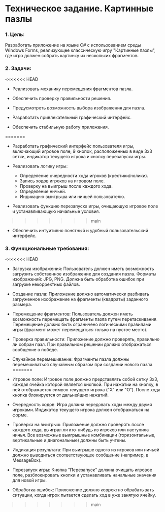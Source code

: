 # Техническое задание. Картинные пазлы

### 1. Цель:

Разработать приложение на языке C# с использованием среды Windows Forms, реализующее классическую игру "Картинные пазлы", где игро должен собрать картинку из нескольких фрагментов.

### 2. Задачи:

<<<<<<< HEAD
- Реализовать механику перемещения фрагментов пазла.

- Обеспечить проверку правильности решения.

- Предусмотреть возможность выбора изображения для пазла.

- Разработать привлекательный графический интерфейс.

- Обеспечить стабильную работу приложения.

=======
-  Разработать графический интерфейс пользователя игры, включающий игровое поле, 9 кнопок, расположенных в виде 3x3 сетки, индикатор текущего игрока и кнопку перезапуска игры.

- Реализовать логику игры:
  - Определение очередности хода игроков (крестики/нолики).
  - Запись ходов игроков на игровом поле.
  - Проверку на выигрыш после каждого хода.
  - Определение ничьей.
  - Индикацию выигрыша или ничьей пользователю.

- Реализовать функцию перезапуска игры, очищающую игровое поле и устанавливающую начальные условия.

>>>>>>> main
- Обеспечить интуитивно понятный и удобный пользовательский интерфейс.

### 3. Функциональные требования:

<<<<<<< HEAD
- Загрузка изображения: Пользователь должен иметь возможность загрузить собственное изображение для создания пазла. Форматы изображений: JPG, PNG. Должна быть обработка ошибок при загрузке некорректных файлов.

- Создание пазла: Приложение должно автоматически разбивать загруженное изображение на фрагменты (квадраты) заданного размера.

- Перемещение фрагментов: Пользователь должен иметь возможность перемещать фрагменты пазла путем перетаскивания. Перемещение должно быть ограничено логическими правилами игры (фрагмент может перемещаться только на пустое место).

- Проверка правильности: Приложение должно проверять, правильно ли собран пазл. При правильном решении должно отображаться сообщение о победе.

- Случайное перемешивание: Фрагменты пазла должны перемешиваться случайным образом при создании нового пазла.
=======
- Игровое поле: Игровое поле должно представлять собой сетку 3x3, каждая ячейка которой является кнопкой. При нажатии на кнопку, в ней отображается символ текущего игрока ("X" или "O"). После хода кнопка блокируется от дальнейших нажатий.

- Очередность ходов: Игра должна чередовать ходы между двумя игроками. Индикатор текущего игрока должен отображаться на форме.

- Проверка на выигрыш: Приложение должно проверять после каждого хода, выиграл ли кто-нибудь из игроков или наступила ничья. Все возможные выигрышные комбинации (горизонтальные, вертикальные и диагональные) должны быть учтены.

- Индикация результата: При выигрыше одного из игроков или ничьей должно выводиться соответствующее сообщение (например, в MessageBox).

- Перезапуск игры: Кнопка "Перезапуск" должна очищать игровое поле, разблокировать кнопки и устанавливать начальные значения для новой игры.

- Обработка ошибок: Приложение должно корректно обрабатывать ситуации, когда игрок пытается сделать ход в уже занятую ячейку.
>>>>>>> main

